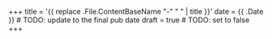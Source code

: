 +++
title = '{{ replace .File.ContentBaseName "-" " " | title }}'
date = {{ .Date }} # TODO: update to the final pub date
draft = true # TODO: set to false
+++
